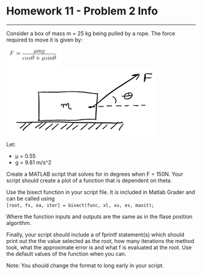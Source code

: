 # Homework 11 - Problem 2 Info
---
Consider a box of mass m = 25 kg being pulled by a rope. The force required to move it is given by: <br />
<img src = "assets/h1102_0.png" width = "150"> <br />
<img src = "assets/h1102_1.png" width = "400"> <br />

Let: 
- μ = 0.55
- g = 9.81 m/s^2
    
Create a MATLAB script that solves for  in degrees when F = 150N. Your script should create a plot of a function that is dependent on theta.

Use the bisect function in your script file. It is included in Matlab Grader and can be called using <br />
`[root, fx, ea, iter] = bisect(func, xl, xu, es, maxit);`

Where the function inputs and outputs are the same as in the flase position algorithm.

Finally, your script should include a of fprintf statement(s) which should print out the the value selected as the root, how many iterations the method took, what the approximate error is and what f is evaluated at the root. Use the default values of the function when you can.

Note: You should change the format to long early in your script.
